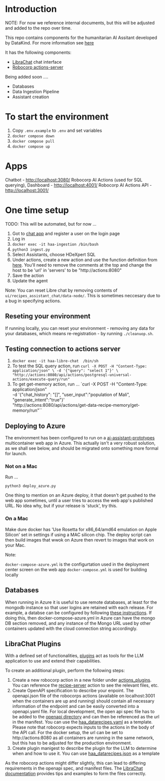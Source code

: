 # Introduction

NOTE: For now we reference internal documents, but this will be adjusted and added to the repo over time.

This repo contains components for the humanitarian AI Assitant developed by DataKind. For more information see [here](https://datakind.atlassian.net/wiki/spaces/TT/pages/187105282/Technical+Summary)

It has the following components:

- [LibraChat](https://docs.librechat.ai/) chat interface
- [Robocorp actions-server](https://github.com/robocorp/robocorp)

Being added soon ....

- Databases
- Data Ingestion Pipeline
- Assistant creation

# To start the environment

1. Copy `.env.example` to `.env` and set variables
2. `docker compose down`
3. `docker compose pull`
4. `docker compose up`

# Apps

Chatbot - [http://localhost:3080/](http://localhost:3080/)
Robocorp AI Actions (used for SQL querying), Dashboard - [http://localhost:4001/](http://localhost:4001/)
Robocorp AI Actions API - [http://localhost:3001/](http://localhost:3001/)

# One time setup

TODO: This will be automated, but for now ...

1. Got to  [chat app](http://localhost:3080/) and register a user on the login page
2. Log in
3. `docker exec -it haa-ingestion /bin/bash`
4. `python3 ingest.py`
5. Select Assistants, choose HDeXpert SQL
6. Under actions, create a new action and use the function definition from [here](http://localhost:4001/openapi.json). You'll need to remove the comments at the top and change the host to be 'url' in 'servers' to be "http://actions:8080"
7. Save the action
8. Update the agent

Note: You can reset Libre chat by removing contents of `ui/recipes_assistant_chat/data-node/`. This is sometimes neccesary due to a bug in specifying actions.

## Reseting your environment

If running locally, you can reset your environment - removing any data for your databases, which means re-registration - by running `./cleanuop.sh`.

## Testing connection to actions server

1. `docker exec -it haa-libre-chat  /bin/sh`
2. To test the SQL query action, run `curl -X POST -H "Content-Type: application/json" \
    -d '{"query": "select 1"}' \
    "http://actions:8080/api/actions/postgresql-universal-actions/execute-query/run"`
3. To get get-memory action, run ... `curl -X POST -H "Content-Type: application/json" \
    -d '{"chat_history": "[]", "user_input":"population of Mali", "generate_intent":"true"}' \
    "http://actions:8080/api/actions/get-data-recipe-memory/get-memory/run"``

## Deploying to Azure

The environment has been configured to run on a [ai-assistant-prototypes](https://portal.azure.com/#@DataKindO365.onmicrosoft.com/resource/subscriptions/21fe0672-504b-4b05-b7e1-a154142c9fd4/resourceGroups/DK-DS-Prototypes/providers/Microsoft.Web/sites/ai-assistants-prototypes/appServices) multicontainer web app in Azure. This actually isn't a very robust solution, as we shall see below, and should be migrated onto something more formal for launch.

### Not on a Mac

Run ...

`python3 deploy_azure.py`

One thing to mention on an Azure deploy, it that doesn't get pushed to the web app sometimes, until a user tries to access the web app's published URL. No idea why, but if your release is 'stuck', try this.

### On a Mac

Make dure docker has 'Use Rosetta for x86_64/amd64 emulation on Apple Silicon' set in settings if using a MAC silicon chip. The deploy script can then build images that wwok on Azure then revert to images that work on your Mac.

Note: 

`docker-compose-azure.yml` is the configurtation used in the deployment center screen on the web app
`docker-compose.yml` is used for building locally

## Databases

When running in Azure it is useful to use remote databases, at least for the mongodb instance so that user logins are retained with each release. For example, a databse can be configured by following [these instructions](https://docs.librechat.ai/install/configuration/mongodb.html). If doing this, then docker-compose-azure.yml in Azure can have the mongo DB section removed, and any instance of the Mongo URL used by other containers updated with the cloud connection string accordingly.

## LibraChat Plugins

With a defined set of functionalities, [plugins](https://docs.librechat.ai/features/plugins/introduction.html) act as tools for the LLM application to use and extend their capabilities.

To create an additional plugin, perform the following steps:
1. Create a new robocorp action in a new folder under [actions_plugins](./actions/actions_plugins/). You can reference the [recipe-server](./actions/actions_plugins/recipe-server/) action to see the relevant files, etc. 
2. Create OpenAPI specification to describe your enpoint. The openapi.json file of the robocorps actions (available on localhost:3001 when the containers are up and running) should contain all necessary information of the endpoint and can be easily converted into a openapi.yaml file. For local development, the open api spec file has to be added to the [openapi directory](./ui/recipes_assistant_chat/tools/.well-known/openapi/) and can then be referenced as the url in the manifest. You can use the [haa_datarecipes.yaml](./ui/recipes_assistant_chat/tools/.well-known/openapi/haa_datarecipes.yaml) as a template. Please note that robocorp expects inputs to the actions in the body of the API call. For the docker setup, the url can be set to http://actions:8080 as all containers are running in the same network, but this has to be adjusted for the production environment. 
3. Create plugin manigest to describe the plugin for the LLM to determine when and how to use it. You can use [haa_datarecipes.json](./ui/recipes_assistant_chat/tools/haa_datarecipes.json) as a template 

As the robocorp actions might differ slightly, this can lead to differing requirements in the openapi spec, and manifest files. The [LibraChat documentation](https://docs.librechat.ai/features/plugins/chatgpt_plugins_openapi.html) provides tips and examples to form the files correctly. 
